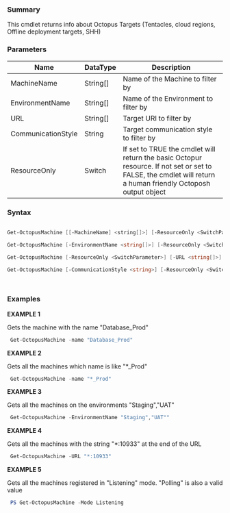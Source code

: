 ﻿
### Summary

This cmdlet returns info about Octopus Targets (Tentacles, cloud regions, Offline deployment targets, SHH)
### Parameters
| Name | DataType          | Description |
| ------------- | ----------- | ----------- |
| MachineName | String[] |  Name of the Machine to filter by     |
| EnvironmentName | String[] |  Name of the Environment to filter by     |
| URL | String[] |  Target URI to filter by     |
| CommunicationStyle | String |  Target communication style to filter by     |
| ResourceOnly | Switch |  If set to TRUE the cmdlet will return the basic Octopur resource. If not set or set to FALSE, the  cmdlet will return a human friendly Octoposh output object     |

### Syntax
``` powershell

Get-OctopusMachine [[-MachineName] <string[]>] [-ResourceOnly <SwitchParameter>] [<CommonParameters>]

Get-OctopusMachine [-EnvironmentName <string[]>] [-ResourceOnly <SwitchParameter>] [<CommonParameters>]

Get-OctopusMachine [-ResourceOnly <SwitchParameter>] [-URL <string[]>] [<CommonParameters>]

Get-OctopusMachine [-CommunicationStyle <string>] [-ResourceOnly <SwitchParameter>] [<CommonParameters>]




``` 

### Examples 

**EXAMPLE 1**

Gets the machine with the name "Database_Prod"

``` powershell 
 Get-OctopusMachine -name "Database_Prod"
``` 

**EXAMPLE 2**

Gets all the machines which name is like "*_Prod"

``` powershell 
 Get-OctopusMachine -name "*_Prod"
``` 

**EXAMPLE 3**

Gets all the machines on the environments "Staging","UAT"

``` powershell 
 Get-OctopusMachine -EnvironmentName "Staging","UAT""
``` 

**EXAMPLE 4**

Gets all the machines with the string "*:10933" at the end of the URL

``` powershell 
 Get-OctopusMachine -URL "*:10933"
``` 

**EXAMPLE 5**

Gets all the machines registered in "Listening" mode. "Polling" is also a valid value

``` powershell 
 PS Get-OctopusMachine -Mode Listening
``` 


